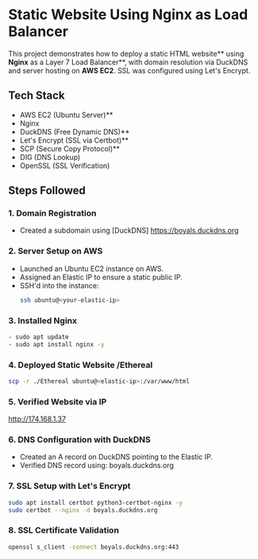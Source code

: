 # Static Website Using Nginx as Load Balancer

This project demonstrates how to deploy a static HTML website** using **Nginx** as a Layer 7 Load Balancer**, with domain resolution via DuckDNS and server hosting on **AWS EC2**. SSL was configured using Let's Encrypt.


## Tech Stack
- AWS EC2 (Ubuntu Server)**
- Nginx
- DuckDNS (Free Dynamic DNS)**
- Let's Encrypt (SSL via Certbot)**
- SCP (Secure Copy Protocol)**
- DIG (DNS Lookup)
- OpenSSL (SSL Verification)


## Steps Followed

### 1. Domain Registration
- Created a subdomain using [DuckDNS] https://boyals.duckdns.org


### 2. Server Setup on AWS
- Launched an Ubuntu EC2 instance on AWS.
- Assigned an Elastic IP to ensure a static public IP.
- SSH'd into the instance:
  ```bash
  ssh ubuntu@<your-elastic-ip>

### 3.  Installed Nginx
  ```bash
- sudo apt update
- sudo apt install nginx -y
  ```

### 4. Deployed Static Website /Ethereal
  ```bash
scp -r ./Ethereal ubuntu@<elastic-ip>:/var/www/html
  ```

### 5. Verified Website via IP
http://174.168.1.37

### 6. DNS Configuration with DuckDNS
- Created an A record on DuckDNS pointing to the Elastic IP.
-  Verified DNS record using:
boyals.duckdns.org

### 7. SSL Setup with Let's Encrypt
  ```bash
sudo apt install certbot python3-certbot-nginx -y
sudo certbot --nginx -d boyals.duckdns.org
  ```

### 8. SSL Certificate Validation
  ```bash
openssl s_client -connect boyals.duckdns.org:443
  ```







